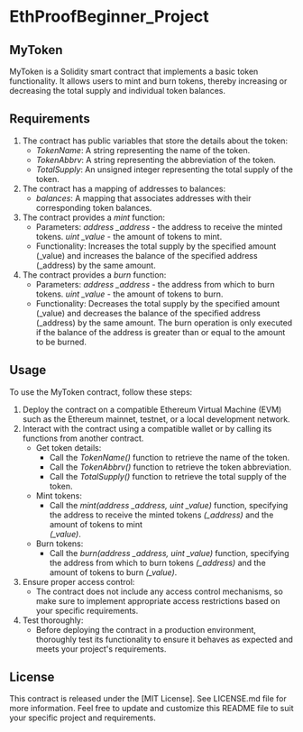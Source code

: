 # EthProofBeginner_Project
## MyToken
MyToken is a Solidity smart contract that implements a basic token functionality. It allows users to mint and burn tokens, thereby increasing or decreasing the total supply and individual token balances.

## Requirements
1. The contract has public variables that store the details about the token:
    * *TokenName*: A string representing the name of the token.                                                     
    * *TokenAbbrv*: A string representing the abbreviation of the token.
    * *TotalSupply*: An unsigned integer representing the total supply of the token.
2. The contract has a mapping of addresses to balances:
    * *balances*: A mapping that associates addresses with their corresponding token balances.
3. The contract provides a *mint* function:
    * Parameters: *address _address* - the address to receive the minted tokens.
      *uint _value* - the amount of tokens to mint.
    * Functionality: Increases the total supply by the specified amount (_value) and increases the balance of the specified address (_address) by the same amount.
4. The contract provides a *burn* function:
    * Parameters: *address _address* - the address from which to burn tokens.
      *uint _value* - the amount of tokens to burn.
    * Functionality: Decreases the total supply by the specified amount (_value) and decreases the balance of the specified address (_address) by the same amount. The burn        operation is only executed if the balance of the address is greater than or equal to the amount to be burned.
## Usage
To use the MyToken contract, follow these steps:

1. Deploy the contract on a compatible Ethereum Virtual Machine (EVM) such as the Ethereum mainnet, testnet, or a local development network.
2. Interact with the contract using a compatible wallet or by calling its functions from another contract.
   * Get token details:
      * Call the *TokenName()* function to retrieve the name of the token.
      * Call the *TokenAbbrv()* function to retrieve the token abbreviation.
      * Call the *TotalSupply()* function to retrieve the total supply of the token.
   * Mint tokens:
      * Call the *mint(address _address, uint _value)* function, specifying the address to receive the minted tokens *(_address)* and the amount of tokens to mint      
        *(_value)*.
   * Burn tokens:
      * Call the *burn(address _address, uint _value)* function, specifying the address from which to burn tokens *(_address)* and the amount of tokens to burn
        *(_value)*.
3. Ensure proper access control:
    * The contract does not include any access control mechanisms, so make sure to implement appropriate access restrictions based on your specific requirements.
4. Test thoroughly:
    * Before deploying the contract in a production environment, thoroughly test its functionality to ensure it behaves as expected and meets your project's requirements.
## License
This contract is released under the [MIT License]. See LICENSE.md file for more information.
Feel free to update and customize this README file to suit your specific project and requirements.

